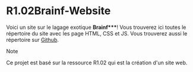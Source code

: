 # R1.02Brainf-Website

Voici un site sur le lagage exotique **Brainf\*\*\***!
Vous trouverez ici toutes le répertoire du site avec les page HTML, CSS et JS.
Vous trouverez aussi le répertoire sur [Github](https://github.com/RIZZANTE-MADONNA-Alexandre-2326091/R1.02Brainf-WebSite).

> [!NOTE]
> Ce projet est basé sur la ressource R1.02 qui est la création d'un site web.